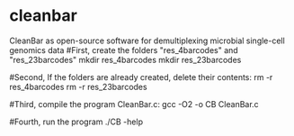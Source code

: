 # cleanbar
 CleanBar as open-source software for demultiplexing microbial single-cell genomics data
#First, create the folders "res_4barcodes" and "res_23barcodes"
mkdir res_4barcodes
mkdir res_23barcodes

#Second, If the folders are already created, delete their contents:
rm -r res_4barcodes
rm -r res_23barcodes

#Third, compile the program CleanBar.c:
gcc  -O2 -o CB  CleanBar.c

#Fourth, run the program
./CB  -help
